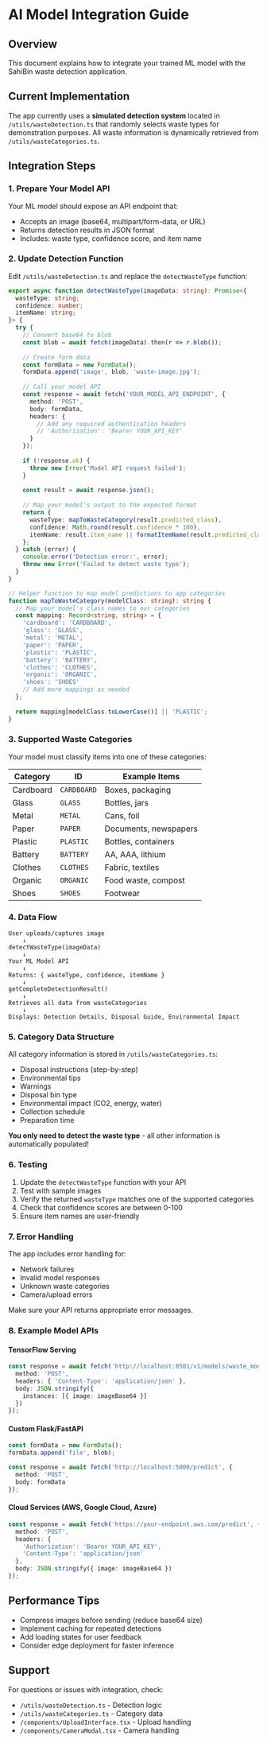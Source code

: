 # AI Model Integration Guide

## Overview
This document explains how to integrate your trained ML model with the SahiBin waste detection application.

## Current Implementation
The app currently uses a **simulated detection system** located in `/utils/wasteDetection.ts` that randomly selects waste types for demonstration purposes. All waste information is dynamically retrieved from `/utils/wasteCategories.ts`.

## Integration Steps

### 1. Prepare Your Model API
Your ML model should expose an API endpoint that:
- Accepts an image (base64, multipart/form-data, or URL)
- Returns detection results in JSON format
- Includes: waste type, confidence score, and item name

### 2. Update Detection Function
Edit `/utils/wasteDetection.ts` and replace the `detectWasteType` function:

```typescript
export async function detectWasteType(imageData: string): Promise<{
  wasteType: string;
  confidence: number;
  itemName: string;
}> {
  try {
    // Convert base64 to blob
    const blob = await fetch(imageData).then(r => r.blob());
    
    // Create form data
    const formData = new FormData();
    formData.append('image', blob, 'waste-image.jpg');
    
    // Call your model API
    const response = await fetch('YOUR_MODEL_API_ENDPOINT', {
      method: 'POST',
      body: formData,
      headers: {
        // Add any required authentication headers
        // 'Authorization': 'Bearer YOUR_API_KEY'
      }
    });
    
    if (!response.ok) {
      throw new Error('Model API request failed');
    }
    
    const result = await response.json();
    
    // Map your model's output to the expected format
    return {
      wasteType: mapToWasteCategory(result.predicted_class),
      confidence: Math.round(result.confidence * 100),
      itemName: result.item_name || formatItemName(result.predicted_class)
    };
  } catch (error) {
    console.error('Detection error:', error);
    throw new Error('Failed to detect waste type');
  }
}

// Helper function to map model predictions to app categories
function mapToWasteCategory(modelClass: string): string {
  // Map your model's class names to our categories
  const mapping: Record<string, string> = {
    'cardboard': 'CARDBOARD',
    'glass': 'GLASS',
    'metal': 'METAL',
    'paper': 'PAPER',
    'plastic': 'PLASTIC',
    'battery': 'BATTERY',
    'clothes': 'CLOTHES',
    'organic': 'ORGANIC',
    'shoes': 'SHOES'
    // Add more mappings as needed
  };
  
  return mapping[modelClass.toLowerCase()] || 'PLASTIC';
}
```

### 3. Supported Waste Categories
Your model must classify items into one of these categories:

| Category | ID | Example Items |
|----------|-----|---------------|
| Cardboard | `CARDBOARD` | Boxes, packaging |
| Glass | `GLASS` | Bottles, jars |
| Metal | `METAL` | Cans, foil |
| Paper | `PAPER` | Documents, newspapers |
| Plastic | `PLASTIC` | Bottles, containers |
| Battery | `BATTERY` | AA, AAA, lithium |
| Clothes | `CLOTHES` | Fabric, textiles |
| Organic | `ORGANIC` | Food waste, compost |
| Shoes | `SHOES` | Footwear |

### 4. Data Flow
```
User uploads/captures image
    ↓
detectWasteType(imageData)
    ↓
Your ML Model API
    ↓
Returns: { wasteType, confidence, itemName }
    ↓
getCompleteDetectionResult()
    ↓
Retrieves all data from wasteCategories
    ↓
Displays: Detection Details, Disposal Guide, Environmental Impact
```

### 5. Category Data Structure
All category information is stored in `/utils/wasteCategories.ts`:
- Disposal instructions (step-by-step)
- Environmental tips
- Warnings
- Disposal bin type
- Environmental impact (CO2, energy, water)
- Collection schedule
- Preparation time

**You only need to detect the waste type** - all other information is automatically populated!

### 6. Testing
1. Update the `detectWasteType` function with your API
2. Test with sample images
3. Verify the returned `wasteType` matches one of the supported categories
4. Check that confidence scores are between 0-100
5. Ensure item names are user-friendly

### 7. Error Handling
The app includes error handling for:
- Network failures
- Invalid model responses
- Unknown waste categories
- Camera/upload errors

Make sure your API returns appropriate error messages.

### 8. Example Model APIs

#### TensorFlow Serving
```typescript
const response = await fetch('http://localhost:8501/v1/models/waste_model:predict', {
  method: 'POST',
  headers: { 'Content-Type': 'application/json' },
  body: JSON.stringify({
    instances: [{ image: imageBase64 }]
  })
});
```

#### Custom Flask/FastAPI
```typescript
const formData = new FormData();
formData.append('file', blob);

const response = await fetch('http://localhost:5000/predict', {
  method: 'POST',
  body: formData
});
```

#### Cloud Services (AWS, Google Cloud, Azure)
```typescript
const response = await fetch('https://your-endpoint.aws.com/predict', {
  method: 'POST',
  headers: {
    'Authorization': 'Bearer YOUR_API_KEY',
    'Content-Type': 'application/json'
  },
  body: JSON.stringify({ image: imageBase64 })
});
```

## Performance Tips
- Compress images before sending (reduce base64 size)
- Implement caching for repeated detections
- Add loading states for user feedback
- Consider edge deployment for faster inference

## Support
For questions or issues with integration, check:
- `/utils/wasteDetection.ts` - Detection logic
- `/utils/wasteCategories.ts` - Category data
- `/components/UploadInterface.tsx` - Upload handling
- `/components/CameraModal.tsx` - Camera handling
